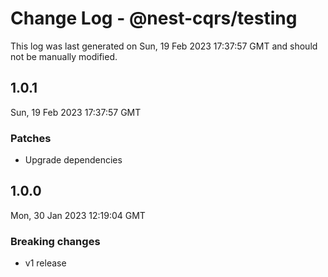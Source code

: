 # Change Log - @nest-cqrs/testing

This log was last generated on Sun, 19 Feb 2023 17:37:57 GMT and should not be manually modified.

## 1.0.1

Sun, 19 Feb 2023 17:37:57 GMT

### Patches

- Upgrade dependencies

## 1.0.0

Mon, 30 Jan 2023 12:19:04 GMT

### Breaking changes

- v1 release
